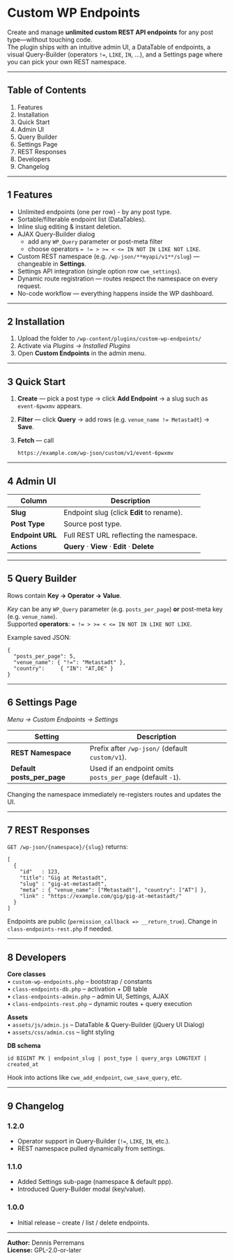 # Custom WP Endpoints

Create and manage **unlimited custom REST API endpoints** for any post type—without touching code.  
The plugin ships with an intuitive admin UI, a DataTable of endpoints, a visual Query-Builder (operators `!=`, `LIKE`, `IN`, …), and a Settings page where you can pick your own REST namespace.

---

## Table of Contents
1. Features  
2. Installation  
3. Quick Start  
4. Admin UI  
5. Query Builder  
6. Settings Page  
7. REST Responses  
8. Developers  
9. Changelog  

---

## 1  Features
* Unlimited endpoints (one per row) - by any post type.  
* Sortable/filterable endpoint list (DataTables).  
* Inline slug editing & instant deletion.  
* AJAX Query-Builder dialog  
  * add any `WP_Query` parameter or post-meta filter  
  * choose operators `= != > >= < <= IN NOT IN LIKE NOT LIKE`.  
* Custom REST namespace (e.g. `/wp-json/**myapi/v1**/slug`) — changeable in **Settings**.  
* Settings API integration (single option row `cwe_settings`).  
* Dynamic route registration — routes respect the namespace on every request.  
* No-code workflow — everything happens inside the WP dashboard.

---

## 2  Installation
1. Upload the folder to `/wp-content/plugins/custom-wp-endpoints/`  
2. Activate via *Plugins → Installed Plugins*  
3. Open **Custom Endpoints** in the admin menu.

---

## 3  Quick Start
1. **Create** — pick a post type → click **Add Endpoint** → a slug such as `event-6pwxmv` appears.  
2. **Filter** — click **Query** → add rows (e.g. `venue_name != Metastadt`) → **Save**.  
3. **Fetch** — call  

       https://example.com/wp-json/custom/v1/event-6pwxmv

---

## 4  Admin UI
| Column           | Description |
|------------------|-------------|
| **Slug**         | Endpoint slug (click **Edit** to rename). |
| **Post Type**    | Source post type. |
| **Endpoint URL** | Full REST URL reflecting the namespace. |
| **Actions**      | **Query** · **View** · **Edit** · **Delete** |

---

## 5  Query Builder
Rows contain **Key → Operator → Value**.

*Key* can be any `WP_Query` parameter (e.g. `posts_per_page`) **or** post-meta key (e.g. `venue_name`).  
Supported **operators**: `= != > >= < <= IN NOT IN LIKE NOT LIKE`.

Example saved JSON:

    {
      "posts_per_page": 5,
      "venue_name": { "!=": "Metastadt" },
      "country":     { "IN": "AT,DE" }
    }

---

## 6  Settings Page  
*Menu → Custom Endpoints → Settings*

| Setting | Description |
|---------|-------------|
| **REST Namespace** | Prefix after `/wp-json/` (default `custom/v1`). |
| **Default posts_per_page** | Used if an endpoint omits `posts_per_page` (default `-1`). |

Changing the namespace immediately re-registers routes and updates the UI.

---

## 7  REST Responses
`GET /wp-json/{namespace}/{slug}` returns:

    [
      {
        "id"   : 123,
        "title": "Gig at Metastadt",
        "slug" : "gig-at-metastadt",
        "meta" : { "venue_name": ["Metastadt"], "country": ["AT"] },
        "link" : "https://example.com/gig/gig-at-metastadt/"
      }
    ]

Endpoints are public (`permission_callback => __return_true`). Change in `class-endpoints-rest.php` if needed.

---

## 8  Developers
**Core classes**  
• `custom-wp-endpoints.php` – bootstrap / constants  
• `class-endpoints-db.php` – activation + DB table  
• `class-endpoints-admin.php` – admin UI, Settings, AJAX  
• `class-endpoints-rest.php` – dynamic routes + query execution  

**Assets**  
• `assets/js/admin.js` – DataTable & Query-Builder (jQuery UI Dialog)  
• `assets/css/admin.css` – light styling  

**DB schema**

    id BIGINT PK | endpoint_slug | post_type | query_args LONGTEXT | created_at

Hook into actions like `cwe_add_endpoint`, `cwe_save_query`, etc.

---

## 9  Changelog
### 1.2.0
* Operator support in Query-Builder (`!=`, `LIKE`, `IN`, etc.).  
* REST namespace pulled dynamically from settings.  

### 1.1.0
* Added Settings sub-page (namespace & default ppp).  
* Introduced Query-Builder modal (key/value).  

### 1.0.0
* Initial release – create / list / delete endpoints.

---

**Author:** Dennis Perremans  
**License:** GPL-2.0-or-later
